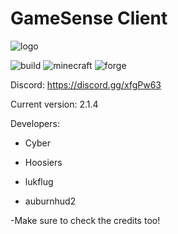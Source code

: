 # GameSense Client
![logo](https://github.com/IUDevman/gamesense-client/blob/master/src/main/resources/assets/gamesense/textures/gamesense.png)

![build](https://github.com/IUDevman/gamesense-master/workflows/Java%20CI%20with%20Gradle/badge.svg)
![minecraft](https://img.shields.io/badge/Minecraft-1.12.2-brightgreen.svg)
![forge](https://img.shields.io/badge/Forge-1.12.2-blue.svg)

Discord: https://discord.gg/xfgPw63

Current version: 2.1.4

Developers:

* Cyber

* Hoosiers

* lukflug

* auburnhud2

-Make sure to check the credits too!

